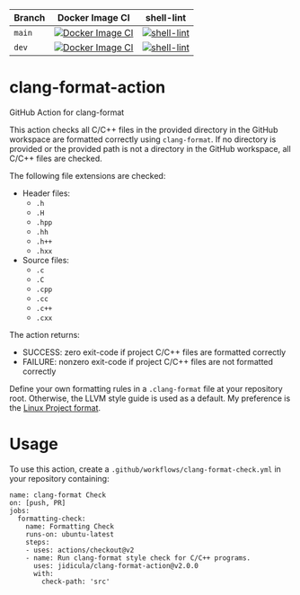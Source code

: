 | Branch | Docker Image CI | shell-lint |
|--------|-----------------|------------|
| `main`   | [![Docker Image CI](https://github.com/jidicula/clang-format-action/workflows/Docker%20Image%20CI/badge.svg?branch=main)](https://github.com/jidicula/clang-format-action/actions?query=workflow%3A%22Docker+Image+CI%22+branch%3Amain) | [![shell-lint](https://github.com/jidicula/clang-format-action/workflows/shell-lint/badge.svg?branch=main)](https://github.com/jidicula/clang-format-action/actions?query=workflow%3Ashell-lint+branch%3Amain) |
| `dev`    | [![Docker Image CI](https://github.com/jidicula/clang-format-action/workflows/Docker%20Image%20CI/badge.svg?branch=dev)](https://github.com/jidicula/clang-format-action/actions?query=workflow%3A%22Docker+Image+CI%22+branch%3Adev) | [![shell-lint](https://github.com/jidicula/clang-format-action/workflows/shell-lint/badge.svg?branch=dev)](https://github.com/jidicula/clang-format-action/actions?query=workflow%3Ashell-lint+branch%3Adev) |

# clang-format-action
GitHub Action for clang-format

This action checks all C/C++ files in the provided directory in the GitHub workspace are formatted correctly using `clang-format`. If no directory is provided or the provided path is not a directory in the GitHub workspace, all C/C++ files are checked.

The following file extensions are checked:
* Header files:
  * `.h`
  * `.H`
  * `.hpp`
  * `.hh`
  * `.h++`
  * `.hxx `
* Source files:
  * `.c`
  * `.C`
  * `.cpp`
  * `.cc`
  * `.c++`
  * `.cxx`

The action returns:

* SUCCESS: zero exit-code if project C/C++ files are formatted correctly
* FAILURE: nonzero exit-code if project C/C++ files are not formatted correctly

Define your own formatting rules in a `.clang-format` file at your repository root. Otherwise, the LLVM style guide is used as a default. My preference is the [Linux Project format](https://github.com/torvalds/linux/blob/master/.clang-format).

# Usage

To use this action, create a `.github/workflows/clang-format-check.yml` in your repository containing:

```
name: clang-format Check
on: [push, PR]
jobs:
  formatting-check:
    name: Formatting Check
    runs-on: ubuntu-latest
    steps:
    - uses: actions/checkout@v2
    - name: Run clang-format style check for C/C++ programs.
      uses: jidicula/clang-format-action@v2.0.0
      with:
        check-path: 'src'
```
